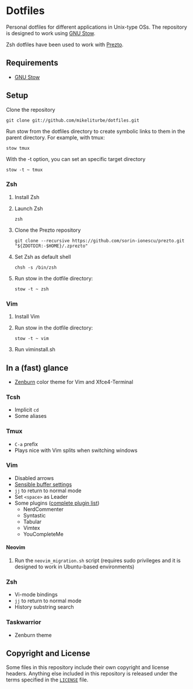 # Dotfiles
Personal dotfiles for different applications in Unix-type OSs. The repository is designed to work using [GNU Stow](https://www.gnu.org/software/stow/).

Zsh dotfiles have been used to work with [Prezto](https://github.com/sorin-ionescu/prezto).

## Requirements
* [GNU Stow](https://www.gnu.org/software/stow/)

## Setup
Clone the repository

`git clone git://github.com/mikeliturbe/dotfiles.git`

Run stow from the dotfiles directory to create symbolic links to them in the parent directory. For example, with tmux: 

`stow tmux`

With the -t option, you can set an specific target directory

`stow -t ~ tmux`

### Zsh
1. Install Zsh
2. Launch Zsh

    `zsh`

3. Clone the Prezto repository

    `git clone --recursive https://github.com/sorin-ionescu/prezto.git "${ZDOTDIR:-$HOME}/.zprezto"`

4. Set Zsh as default shell

    `chsh -s /bin/zsh`

5. Run stow in the dotfile directory:

    `stow -t ~ zsh`

### Vim
1. Install Vim
2. Run stow in the dotfile directory:

    `stow -t ~ vim`

3. Run viminstall.sh

## In a (fast) glance

* [Zenburn](http://kippura.org/zenburnpage/) color theme for Vim and Xfce4-Terminal


### Tcsh

* Implicit `cd`
* Some aliases

### Tmux

* `C-a` prefix
* Plays nice with Vim splits when switching windows

### Vim

* Disabled arrows
* [Sensible buffer settings](https://joshldavis.com/2014/04/05/vim-tab-madness-buffers-vs-tabs/)
* `jj` to return to normal mode
* Set `<space>` as Leader
* Some plugins ([complete plugin list](https://github.com/mikeliturbe/dotfiles/blob/master/vim/.vim/plugins.vim))
  * NerdCommenter
  * Syntastic
  * Tabular
  * Vimtex
  * YouCompleteMe

#### Neovim
1. Run the `neovim_migration.sh` script (requires sudo privileges and it is designed to work in Ubuntu-based environments)

### Zsh

* Vi-mode bindings
* `jj` to return to normal mode
* History substring search

### Taskwarrior
* Zenburn theme

## Copyright and License
Some files in this repository include their own copyright and license headers. Anything else included in this repository is released under the terms specified in the [`LICENSE`](https://github.com/mikeliturbe/dotfiles/blob/master/LICENSE) file.


